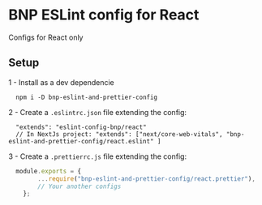 # BNP ESLint config for React

Configs for React only

## Setup

1 - Install as a dev dependencie

```terminal
  npm i -D bnp-eslint-and-prettier-config
```

2 - Create a `.eslintrc.json` file extending the config:

```terminal
  "extends": "eslint-config-bnp/react"
  // In NextJs project: "extends": ["next/core-web-vitals", "bnp-eslint-and-prettier-config/react.eslint" ]
```

3 - Create a `.prettierrc.js` file extending the config:

```js
  module.exports = {
		...require("bnp-eslint-and-prettier-config/react.prettier"),
		// Your another configs
	};
```

